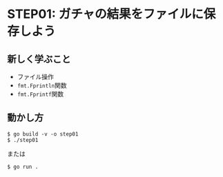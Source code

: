 # STEP01: ガチャの結果をファイルに保存しよう

## 新しく学ぶこと

* ファイル操作
* `fmt.Fprintln`関数
* `fmt.Fprintf`関数

## 動かし方

```
$ go build -v -o step01
$ ./step01
```

または

```
$ go run .
```


